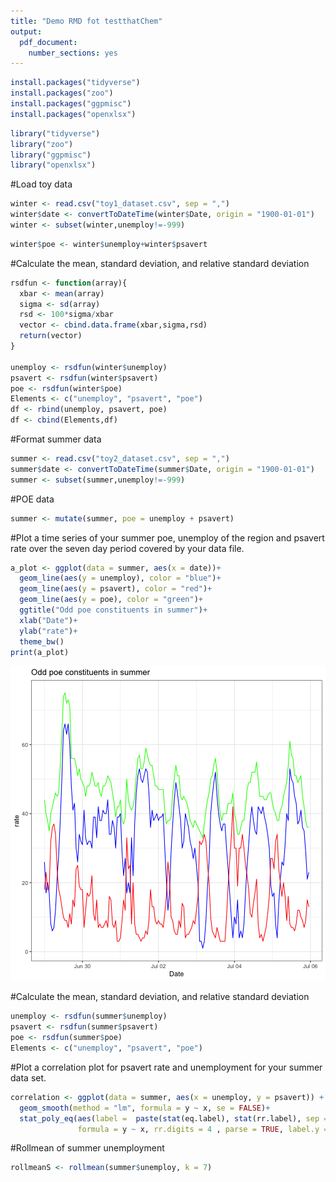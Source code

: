 ```yaml
---
title: "Demo RMD fot testthatChem"
output:
  pdf_document:
    number_sections: yes
---
```





```r
install.packages("tidyverse")
install.packages("zoo")
install.packages("ggpmisc")
install.packages("openxlsx")
```



```r
library("tidyverse")
library("zoo")
library("ggpmisc")
library("openxlsx")
```

#Load toy data

```r
winter <- read.csv("toy1_dataset.csv", sep = ",")
winter$date <- convertToDateTime(winter$Date, origin = "1900-01-01")
winter <- subset(winter,unemploy!=-999)
```



```r
winter$poe <- winter$unemploy+winter$psavert
```

#Calculate the mean, standard deviation, and relative standard deviation 

```r
rsdfun <- function(array){
  xbar <- mean(array)
  sigma <- sd(array)
  rsd <- 100*sigma/xbar
  vector <- cbind.data.frame(xbar,sigma,rsd)
  return(vector)
}

unemploy <- rsdfun(winter$unemploy)
psavert <- rsdfun(winter$psavert)
poe <- rsdfun(winter$poe)
Elements <- c("unemploy", "psavert", "poe")
df <- rbind(unemploy, psavert, poe)
df <- cbind(Elements,df)
```

#Format summer data

```r
summer <- read.csv("toy2_dataset.csv", sep = ",")
summer$date <- convertToDateTime(summer$Date, origin = "1900-01-01")
summer <- subset(summer,unemploy!=-999)
```

#POE data

```r
summer <- mutate(summer, poe = unemploy + psavert)
```

#Plot a time series of your summer poe, unemploy of the region and psavert rate over the seven day period covered by your data file.

```r
a_plot <- ggplot(data = summer, aes(x = date))+
  geom_line(aes(y = unemploy), color = "blue")+
  geom_line(aes(y = psavert), color = "red")+
  geom_line(aes(y = poe), color = "green")+
  ggtitle("Odd poe constituents in summer")+
  xlab("Date")+
  ylab("rate")+
  theme_bw()
print(a_plot)
```

![plot of chunk time-series-plot](figure/time-series-plot-1.png)

#Calculate the mean, standard deviation, and relative standard deviation 

```r
unemploy <- rsdfun(summer$unemploy)
psavert <- rsdfun(summer$psavert)
poe <- rsdfun(summer$poe)
Elements <- c("unemploy", "psavert", "poe")
```

#Plot a correlation plot for psavert rate and unemployment for your summer data set. 


```r
correlation <- ggplot(data = summer, aes(x = unemploy, y = psavert)) + geom_point()+theme_bw()+
  geom_smooth(method = "lm", formula = y ~ x, se = FALSE)+
  stat_poly_eq(aes(label =  paste(stat(eq.label), stat(rr.label), sep = "*\", \"*")),
               formula = y ~ x, rr.digits = 4 , parse = TRUE, label.y = 0.05, size = 3)
```

#Rollmean of summer unemployment

```r
rollmeanS <- rollmean(summer$unemploy, k = 7)
```
